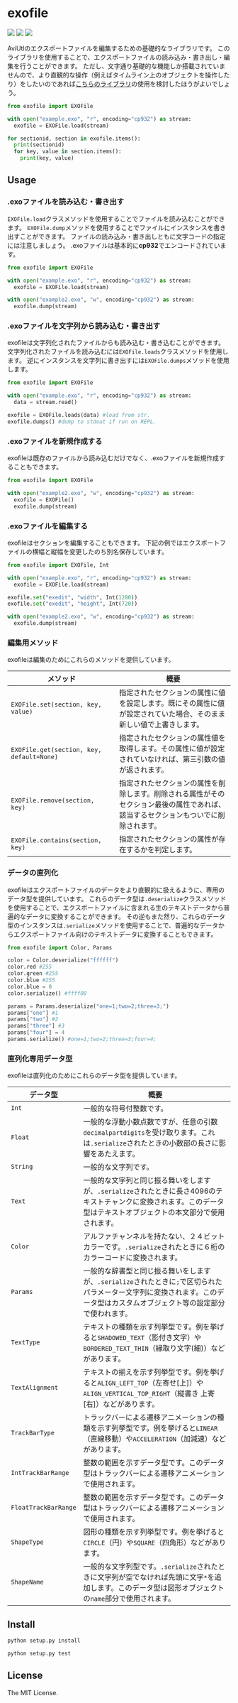 
# exofile

![](https://img.shields.io/badge/version-0.11.0-gray)
![](https://img.shields.io/badge/python-3.10-blue)
![](https://img.shields.io/github/license/tikubonn/exofile)

AviUtlのエクスポートファイルを編集するための基礎的なライブラリです。
このライブラリを使用することで、エクスポートファイルの読み込み・書き出し・編集を行うことができます。
ただし、文字通り基礎的な機能しか搭載されていませんので、より直観的な操作（例えばタイムライン上のオブジェクトを操作したり）をしたいのであれば[こちらのライブラリ](https://github.com/tikubonn/exolib)の使用を検討したほうがよいでしょう。

```python
from exofile import EXOFile 

with open("example.exo", "r", encoding="cp932") as stream:
  exofile = EXOFile.load(stream)

for sectionid, section in exofile.items():
  print(sectionid)
  for key, value in section.items():
    print(key, value)
```

## Usage 

### .exoファイルを読み込む・書き出す

`EXOFile.load`クラスメソッドを使用することでファイルを読み込むことができます。
`EXOFile.dump`メソッドを使用することでファイルにインスタンスを書き出すことができます。
ファイルの読み込み・書き出しともに文字コードの指定には注意しましょう。
.exoファイルは基本的に**cp932**でエンコードされています。

```python
from exofile import EXOFile

with open("example.exo", "r", encoding="cp932") as stream:
  exofile = EXOFile.load(stream)

with open("example2.exo", "w", encoding="cp932") as stream:
  exofile.dump(stream)
```

### .exoファイルを文字列から読み込む・書き出す

exofileは文字列化されたファイルからも読み込む・書き込むことができます。
文字列化されたファイルを読み込むには`EXOFile.loads`クラスメソッドを使用します。
逆にインスタンスを文字列に書き出すには`EXOFile.dumps`メソッドを使用します。

```python
from exofile import EXOFile

with open("example.exo", "r", encoding="cp932") as stream:
  data = stream.read()

exofile = EXOFile.loads(data) #load from str.
exofile.dumps() #dump to stdout if run on REPL.
```

### .exoファイルを新規作成する

exofileは既存のファイルから読み込むだけでなく、.exoファイルを新規作成することもできます。

```python
from exofile import EXOFile

with open("example2.exo", "w", encoding="cp932") as stream:
  exofile = EXOFile()
  exofile.dump(stream)
```

### .exoファイルを編集する

exofileはセクションを編集することもできます。
下記の例ではエクスポートファイルの横幅と縦幅を変更したのち別名保存しています。

```python
from exofile import EXOFile, Int

with open("example.exo", "r", encoding="cp932") as stream:
  exofile = EXOFile.load(stream)

exofile.set("exedit", "width", Int(1280))
exofile.set("exedit", "height", Int(720))

with open("example2.exo", "w", encoding="cp932") as stream:
  exofile.dump(stream)
```

### 編集用メソッド

exofileは編集のためにこれらのメソッドを提供しています。

| メソッド | 概要 | 
| ---- | ---- | 
| `EXOFile.set(section, key, value)`        | 指定されたセクションの属性に値を設定します。既にその属性に値が設定されていた場合、そのまま新しい値で上書きします。 | 
| `EXOFile.get(section, key, default=None)` | 指定されたセクションの属性値を取得します。その属性に値が設定されていなければ、第三引数の値が返されます。 | 
| `EXOFile.remove(section, key)`            | 指定されたセクションの属性を削除します。削除される属性がそのセクション最後の属性であれば、該当するセクションもついでに削除されます。 | 
| `EXOFile.contains(section, key)`          | 指定されたセクションの属性が存在するかを判定します。 | 

### データの直列化

exofileはエクスポートファイルのデータをより直観的に扱えるように、専用のデータ型を提供しています。
これらのデータ型は`.deserialize`クラスメソッドを使用することで、エクスポートファイルに含まれる生のテキストデータから普遍的なデータに変換することができます。
その逆もまた然り、これらのデータ型のインスタンスは`.serialize`メソッドを使用することで、普遍的なデータからエクスポートファイル向けのテキストデータに変換することもできます。

```python
from exofile import Color, Params

color = Color.deserialize("ffffff")
color.red #255 
color.green #255 
color.blue #255 
color.blue = 0
color.serialize() #ffff00

params = Params.deserialize("one=1;two=2;three=3;")
params["one"] #1
params["two"] #2
params["three"] #3
params["four"] = 4
params.serialize() #one=1;two=2;three=3;four=4;
```

### 直列化専用データ型

exofileは直列化のためにこれらのデータ型を提供しています。

| データ型 | 概要 |
| ---- | ---- | 
| `Int`                | 一般的な符号付整数です。 | 
| `Float`              | 一般的な浮動小数点数ですが、任意の引数`decimalpartdigits`を受け取ります。これは`.serialize`されたときの小数部の長さに影響をあたえます。 | 
| `String`             | 一般的な文字列です。 | 
| `Text`               | 一般的な文字列と同じ振る舞いをしますが、`.serialize`されたときに長さ4096のテキストチャンクに変換されます。このデータ型はテキストオブジェクトの本文部分で使用されます。 | 
| `Color`              | アルファチャンネルを持たない、２４ビットカラーです。`.serialize`されたときに６桁のカラーコードに変換されます。 | 
| `Params`             | 一般的な辞書型と同じ振る舞いをしますが、`.serialize`されたときに`;`で区切られたパラメーター文字列に変換されます。このデータ型はカスタムオブジェクト等の設定部分で使われます。 | 
| `TextType`           | テキストの種類を示す列挙型です。例を挙げると`SHADOWED_TEXT`（影付き文字）や`BORDERED_TEXT_THIN`（縁取り文字(細)）などがあります。 |
| `TextAlignment`      | テキストの揃えを示す列挙型です。例を挙げると`ALIGN_LEFT_TOP`（左寄せ[上]）や`ALIGN_VERTICAL_TOP_RIGHT`（縦書き 上寄[右]）などがあります。 | 
| `TrackBarType`       | トラックバーによる遷移アニメーションの種類を示す列挙型です。例を挙げると`LINEAR`（直線移動）や`ACCELERATION`（加減速）などがあります。 | 
| `IntTrackBarRange`   | 整数の範囲を示すデータ型です。このデータ型はトラックバーによる遷移アニメーションで使用されます。 | 
| `FloatTrackBarRange` | 整数の範囲を示すデータ型です。このデータ型はトラックバーによる遷移アニメーションで使用されます。 | 
| `ShapeType`          | 図形の種類を示す列挙型です。例を挙げると`CIRCLE`（円）や`SQUARE`（四角形）などがあります。 | 
| `ShapeName`          | 一般的な文字列型です。`.serialize`されたときに文字列が空でなければ先頭に文字`*`を追加します。このデータ型は図形オブジェクトの`name`部分で使用されます。 | 

## Install

```python
python setup.py install
```

```python
python setup.py test
```

## License 

The MIT License.
